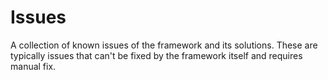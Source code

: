 # Issues

A collection of known issues of the framework and its solutions. These are typically issues that can't be fixed by the framework itself and requires manual fix.
